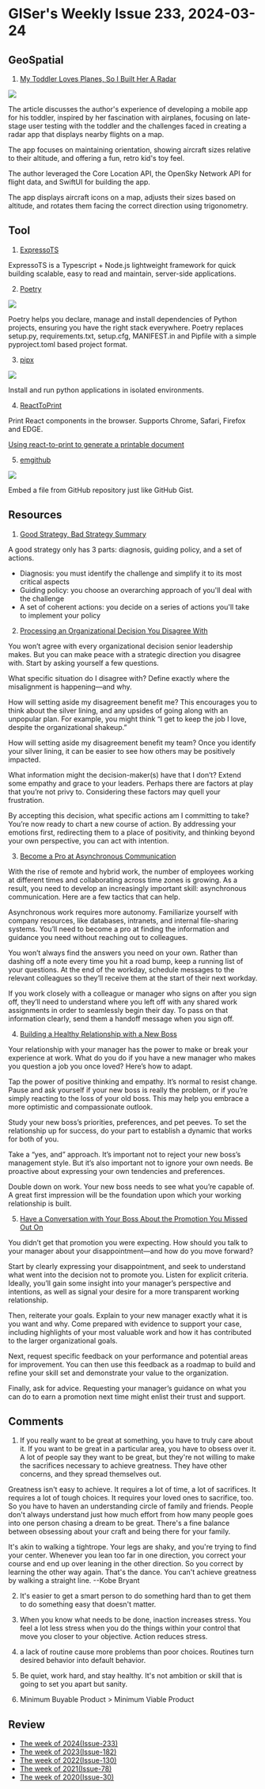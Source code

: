 # GISer's Weekly Issue 233, 2024-03-24

## GeoSpatial

1. [My Toddler Loves Planes, So I Built Her A Radar](https://jacobbartlett.substack.com/p/my-toddler-loves-planes-so-i-built)

![](https://substackcdn.com/image/fetch/w_1272,c_limit,f_webp,q_auto:good,fl_progressive:steep/https%3A%2F%2Fsubstack-post-media.s3.amazonaws.com%2Fpublic%2Fimages%2F34bde87e-1535-45a4-89e5-cb3aed63b1b9_967x575.png)

The article discusses the author's experience of developing a mobile app for his toddler, inspired by her fascination with airplanes, focusing on late-stage user testing with the toddler and the challenges faced in creating a radar app that displays nearby flights on a map.

The app focuses on maintaining orientation, showing aircraft sizes relative to their altitude, and offering a fun, retro kid's toy feel.

The author leveraged the Core Location API, the OpenSky Network API for flight data, and SwiftUI for building the app.

The app displays aircraft icons on a map, adjusts their sizes based on altitude, and rotates them facing the correct direction using trigonometry.

## Tool

1. [ExpressoTS](https://github.com/expressots/expressots)

ExpressoTS is a Typescript + Node.js lightweight framework for quick building scalable, easy to read and maintain, server-side applications.

2. [Poetry](https://github.com/python-poetry/poetry)

![](https://raw.githubusercontent.com/python-poetry/poetry/master/assets/install.gif)

Poetry helps you declare, manage and install dependencies of Python projects, ensuring you have the right stack everywhere. Poetry replaces setup.py, requirements.txt, setup.cfg, MANIFEST.in and Pipfile with a simple pyproject.toml based project format.

3. [pipx](https://github.com/pypa/pipx)

![](https://github.com/pypa/pipx/raw/main/pipx_demo.gif)

Install and run python applications in isolated environments.

4. [ReactToPrint](https://github.com/MatthewHerbst/react-to-print)

Print React components in the browser. Supports Chrome, Safari, Firefox and EDGE.

[Using react-to-print to generate a printable document](https://blog.logrocket.com/using-react-to-print-generate-printable-document/)

5. [emgithub](https://github.com/yusanshi/emgithub)

![](https://user-images.githubusercontent.com/36265606/185886623-f5f5685d-1e99-43c8-8de2-085dd6954dd7.gif)

Embed a file from GitHub repository just like GitHub Gist.

## Resources

1. [Good Strategy, Bad Strategy Summary](https://fourminutebooks.com/good-strategy-bad-strategy-summary/)

A good strategy only has 3 parts: diagnosis, guiding policy, and a set of actions.

- Diagnosis: you must identify the challenge and simplify it to its most critical aspects
- Guiding policy: you choose an overarching approach of you'll deal with the challenge
- A set of coherent actions: you decide on a series of actions you'll take to implement your policy

2. [Processing an Organizational Decision You Disagree With](https://hbr.org/2024/02/how-to-make-peace-with-a-company-decision-you-dont-like?deliveryName=NL_MTOD_20240301)

You won’t agree with every organizational decision senior leadership makes. But you can make peace with a strategic direction you disagree with. Start by asking yourself a few questions.

What specific situation do I disagree with? Define exactly where the misalignment is happening—and why.

How will setting aside my disagreement benefit me? This encourages you to think about the silver lining, and any upsides of going along with an unpopular plan. For example, you might think “I get to keep the job I love, despite the organizational shakeup.”

How will setting aside my disagreement benefit my team? Once you identify your silver lining, it can be easier to see how others may be positively impacted.

What information might the decision-maker(s) have that I don’t? Extend some empathy and grace to your leaders. Perhaps there are factors at play that you’re not privy to. Considering these factors may quell your frustration.

By accepting this decision, what specific actions am I committing to take? You’re now ready to chart a new course of action. By addressing your emotions first, redirecting them to a place of positivity, and thinking beyond your own perspective, you can act with intention.

3. [Become a Pro at Asynchronous Communication](https://hbr.org/2024/03/master-the-art-of-asynchronous-communication?deliveryName=NL_MTOD_20240318)

With the rise of remote and hybrid work, the number of employees working at different times and collaborating across time zones is growing. As a result, you need to develop an increasingly important skill: asynchronous communication. Here are a few tactics that can help.

Asynchronous work requires more autonomy. Familiarize yourself with company resources, like databases, intranets, and internal file-sharing systems. You’ll need to become a pro at finding the information and guidance you need without reaching out to colleagues.

You won’t always find the answers you need on your own. Rather than dashing off a note every time you hit a road bump, keep a running list of your questions. At the end of the workday, schedule messages to the relevant colleagues so they’ll receive them at the start of their next workday.

If you work closely with a colleague or manager who signs on after you sign off, they’ll need to understand where you left off with any shared work assignments in order to seamlessly begin their day. To pass on that information clearly, send them a handoff message when you sign off.

4. [Building a Healthy Relationship with a New Boss](https://hbr.org/2024/03/when-a-new-boss-makes-you-hate-a-job-you-once-loved?deliveryName=NL_MTOD_20240321)

Your relationship with your manager has the power to make or break your experience at work. What do you do if you have a new manager who makes you question a job you once loved? Here’s how to adapt.

Tap the power of positive thinking and empathy. It’s normal to resist change. Pause and ask yourself if your new boss is really the problem, or if you’re simply reacting to the loss of your old boss. This may help you embrace a more optimistic and compassionate outlook.

Study your new boss’s priorities, preferences, and pet peeves. To set the relationship up for success, do your part to establish a dynamic that works for both of you.

Take a “yes, and” approach. It’s important not to reject your new boss’s management style. But it’s also important not to ignore your own needs. Be proactive about expressing your own tendencies and preferences.

Double down on work. Your new boss needs to see what you’re capable of. A great first impression will be the foundation upon which your working relationship is built.

5. [Have a Conversation with Your Boss About the Promotion You Missed Out On](https://hbr.org/2024/03/getting-along-my-new-manager-didnt-give-me-the-promotion-i-was-promised?deliveryName=NL_MTOD_20240322)

You didn’t get that promotion you were expecting. How should you talk to your manager about your disappointment—and how do you move forward?

Start by clearly expressing your disappointment, and seek to understand what went into the decision not to promote you. Listen for explicit criteria. Ideally, you’ll gain some insight into your manager’s perspective and intentions, as well as signal your desire for a more transparent working relationship.

Then, reiterate your goals. Explain to your new manager exactly what it is you want and why. Come prepared with evidence to support your case, including highlights of your most valuable work and how it has contributed to the larger organizational goals.

Next, request specific feedback on your performance and potential areas for improvement. You can then use this feedback as a roadmap to build and refine your skill set and demonstrate your value to the organization.

Finally, ask for advice. Requesting your manager’s guidance on what you can do to earn a promotion next time might enlist their trust and support.

## Comments

1. If you really want to be great at something, you have to truly care about it. If you want to be great in a particular area, you have to obsess over it. A lot of people say they want to be great, but they're not willing to make the sacrifices necessary to achieve greatness. They have other concerns, and they spread themselves out.

Greatness isn't easy to achieve. It requires a lot of time, a lot of sacrifices. It requires a lot of tough choices. It requires your loved ones to sacrifice, too. So you have to haven an understanding circle of family and friends. People don't always understand just how much effort from how many people goes into one person chasing a dream to be great. There's a fine balance between obsessing about your craft and being there for your family.

It's akin to walking a tightrope. Your legs are shaky, and you're trying to find your center. Whenever you lean too far in one direction, you correct your course and end up over leaning in the other direction. So you correct by learning the other way again. That's the dance. You can't achieve greatness by walking a straight line. --Kobe Bryant

2. It's easier to get a smart person to do something hard than to get them to do something easy that doesn't matter.

3. When you know what needs to be done, inaction increases stress. You feel a lot less stress when you do the things within your control that move you closer to your objective. Action reduces stress.

4. a lack of routine cause more problems than poor choices. Routines turn desired behavior into default behavior.

5. Be quiet, work hard, and stay healthy. It's not ambition or skill that is going to set you apart but sanity.

6. Minimum Buyable Product > Minimum Viable Product

## Review

- [The week of 2024(Issue-233)](../2024/issue-233.md)
- [The week of 2023(Issue-182)](../2023/issue-182.md)
- [The week of 2022(Issue-130)](../2022/issue-130.md)
- [The week of 2021(Issue-78)](../2021/issue-78.md)
- [The week of 2020(Issue-30)](../2020/issue-30.md)
